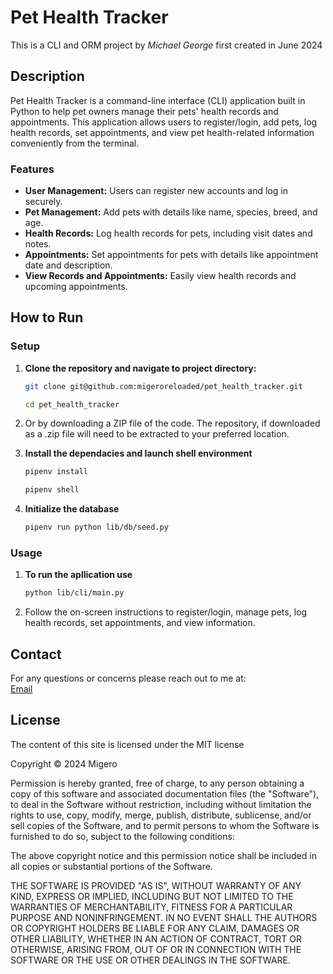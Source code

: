 # Pet Health Tracker

This is a CLI and ORM project by *Michael George* first created in June 2024

## Description

Pet Health Tracker is a command-line interface (CLI) application built in Python to help pet owners manage their pets' health records and appointments. This application allows users to register/login, add pets, log health records, set appointments, and view pet health-related information conveniently from the terminal.

### Features

- **User Management:** Users can register new accounts and log in securely.
- **Pet Management:** Add pets with details like name, species, breed, and age.
- **Health Records:** Log health records for pets, including visit dates and notes.
- **Appointments:** Set appointments for pets with details like appointment date and description.
- **View Records and Appointments:** Easily view health records and upcoming appointments.

## How to Run

### Setup

1. **Clone the repository and navigate to project directory:**

   ```sh
   git clone git@github.com:migeroreloaded/pet_health_tracker.git

   cd pet_health_tracker

2. Or by downloading a ZIP file of the code. The repository, if downloaded as a .zip file will need to be extracted to your preferred location.

3. **Install the dependacies and launch shell environment**

    ```sh
    pipenv install

    pipenv shell

4. **Initialize the database**

    ```sh
    pipenv run python lib/db/seed.py

### Usage

1. **To run the apllication use**

    ```sh
    python lib/cli/main.py

2. Follow the on-screen instructions to register/login, manage pets, log health records, set appointments, and view information.

## Contact

For any questions or concerns please reach out to me at:  
[Email](mailto:mikeroche138@gmail.com)

## License

The content of this site is licensed under the MIT license

Copyright &copy; 2024 Migero

Permission is hereby granted, free of charge, to any person obtaining a copy of this software and associated documentation files (the "Software"), to deal in the Software without restriction, including without limitation the rights to use, copy, modify, merge, publish, distribute, sublicense, and/or sell copies of the Software, and to permit persons to whom the Software is furnished to do so, subject to the following conditions:

The above copyright notice and this permission notice shall be included in all copies or substantial portions of the Software.

THE SOFTWARE IS PROVIDED "AS IS", WITHOUT WARRANTY OF ANY KIND, EXPRESS OR IMPLIED, INCLUDING BUT NOT LIMITED TO THE WARRANTIES OF MERCHANTABILITY, FITNESS FOR A PARTICULAR PURPOSE AND NONINFRINGEMENT. IN NO EVENT SHALL THE AUTHORS OR COPYRIGHT HOLDERS BE LIABLE FOR ANY CLAIM, DAMAGES OR OTHER LIABILITY, WHETHER IN AN ACTION OF CONTRACT, TORT OR OTHERWISE, ARISING FROM, OUT OF OR IN CONNECTION WITH THE SOFTWARE OR THE USE OR OTHER DEALINGS IN THE SOFTWARE.
